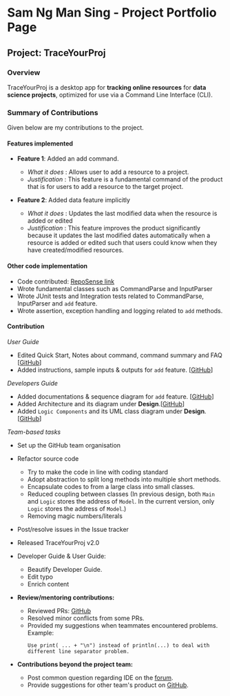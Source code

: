 # Sam Ng Man Sing - Project Portfolio Page

## Project: TraceYourProj

### Overview
TraceYourProj is a desktop app for **tracking online resources** for **data science projects**, optimized
for use via a Command Line Interface (CLI).

### Summary of Contributions
Given below are my contributions to the project.

#### Features implemented

* **Feature 1**: Added an add command.
    * <i>What it does</i> : Allows user to add a resource to a project.
    * <i>Justification</i> : This feature is a fundamental command of the product that is for users to add a resource to
  the target project.

* **Feature 2**: Added data feature implicitly
  * <i>What it does</i> : Updates the last modified data when the resource is added or edited
  * <i>Justification</i> : This feature improves the product significantly because it updates the last modified dates 
    automatically when a resource is added or edited such that users could know when they have created/modified 
    resources.

#### Other code implementation

* Code contributed: [RepoSense link](https://nus-cs2113-ay2021s2.github.io/tp-dashboard/?search=NgManSing&sort=groupTitle&sortWithin=title&since=2021-03-05&timeframe=commit&mergegroup=&groupSelect=groupByRepos&breakdown=false)
* Wrote fundamental classes such as CommandParse and InputParser
* Wrote JUnit tests and Integration tests related to CommandParse, InputParser and `add` feature.
* Wrote assertion, exception handling and logging related to `add` methods.

#### Contribution

<i>User Guide</i>
* Edited Quick Start, Notes about command, command summary and FAQ [[GitHub](https://ay2021s2-cs2113-w10-3.github.io/tp/UserGuide.html)]
* Added instructions, sample inputs & outputs for `add` feature. [[GitHub](https://ay2021s2-cs2113-w10-3.github.io/tp/UserGuide.html#add)]

<i>Developers Guide</i>
* Added documentations & sequence diagram for `add` feature. [[GitHub](https://ay2021s2-cs2113-w10-3.github.io/tp/DeveloperGuide.html#add)]
* Added Architecture and its diagram under **Design**.[[GitHub](https://ay2021s2-cs2113-w10-3.github.io/tp/DeveloperGuide.html#design)]
* Added `Logic Components` and its UML class diagram under **Design**.[[GitHub](https://ay2021s2-cs2113-w10-3.github.io/tp/DeveloperGuide.html#design)]

<i>Team-based tasks</i>
  * Set up the GitHub team organisation
  * Refactor source code
    * Try to make the code in line with coding standard
    * Adopt abstraction to split long methods into multiple short methods.
    * Encapsulate codes to from a large class into small classes.
    * Reduced coupling between classes (In previous design, both `Main` and `Logic` stores the address of `Model`. In the current version, only `Logic` stores the address of `Model`.)
    * Removing magic numbers/literals
  * Post/resolve issues in the Issue tracker
  * Released TraceYourProj v2.0
  * Developer Guide & User Guide:
    * Beautify Developer Guide.
    * Edit typo
    * Enrich content

* **Review/mentoring contributions:**
    * Reviewed PRs: [GitHub](https://github.com/AY2021S2-CS2113-W10-3/tp/pulls?q=state%3Aclosed+type%3Apr+reviewed-by%3ANgManSing)
    * Resolved minor conflicts from some PRs.
    * Provided my suggestions when teammates encountered problems. Example:
      ```
      Use print( ... + "\n") instead of println(...) to deal with different line separator problem.
      ```

* **Contributions beyond the project team:**
    * Post common question regarding IDE on the [forum](https://github.com/nus-cs2113-AY2021S2/forum/issues/14).
    * Provide suggestions for other team's product on [GitHub](https://github.com/nus-cs2113-AY2021S2/tp/pull/20/files/6a997527bc6fcbafea346f18d41fa926169dda38).
